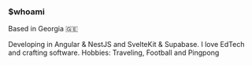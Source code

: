 ### $whoami

Based in Georgia 🇬🇪

Developing in Angular & NestJS and SvelteKit & Supabase.
I love EdTech and crafting software.
Hobbies: Traveling, Football and Pingpong

<!--
**fplusf/fplusf** is a ✨ _special_ ✨ repository because its `README.md` (this file) appears on your GitHub profile.

Here are some ideas to get you started:

- 🔭 I’m currently working on ...
- 🌱 I’m currently learning ...
- 👯 I’m looking to collaborate on ...
- 🤔 I’m looking for help with ...
- 💬 Ask me about ...
- 📫 How to reach me: ...
- 😄 Pronouns: ...
- ⚡ Fun fact: ...
-->
